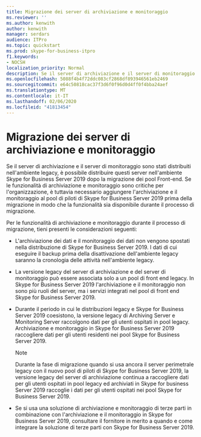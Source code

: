 ```yaml
---
title: Migrazione dei server di archiviazione e monitoraggio
ms.reviewer: ''
ms.author: kenwith
author: kenwith
manager: serdars
audience: ITPro
ms.topic: quickstart
ms.prod: skype-for-business-itpro
f1.keywords:
- NOCSH
localization_priority: Normal
description: Se il server di archiviazione e il server di monitoraggio sono stati distribuiti nell'ambiente legacy, è possibile distribuire questi server nell'ambiente Skype for Business Server 2019 dopo la migrazione dei pool Front-end. Se le funzionalità di archiviazione e monitoraggio sono critiche per l'organizzazione, è tuttavia necessario aggiungere l'archiviazione e il monitoraggio al pool di piloti di Skype for Business Server 2019 prima della migrazione in modo che la funzionalità sia disponibile durante il processo di migrazione.
ms.openlocfilehash: 5088f4b4f72ddc083cf2868df893946561eb2469
ms.sourcegitcommit: e64c50818cac37f3d6f0f96d0d4ff0f4bba24aef
ms.translationtype: MT
ms.contentlocale: it-IT
ms.lasthandoff: 02/06/2020
ms.locfileid: "41813454"
---
```

# <a name="migrating-archiving-and-monitoring-servers"></a>Migrazione dei server di archiviazione e monitoraggio

Se il server di archiviazione e il server di monitoraggio sono stati distribuiti nell'ambiente legacy, è possibile distribuire questi server nell'ambiente Skype for Business Server 2019 dopo la migrazione dei pool Front-end. Se le funzionalità di archiviazione e monitoraggio sono critiche per l'organizzazione, è tuttavia necessario aggiungere l'archiviazione e il monitoraggio al pool di piloti di Skype for Business Server 2019 prima della migrazione in modo che la funzionalità sia disponibile durante il processo di migrazione. 
  
Per le funzionalità di archiviazione e monitoraggio durante il processo di migrazione, tieni presenti le considerazioni seguenti:
  
- L'archiviazione dei dati e il monitoraggio dei dati non vengono spostati nella distribuzione di Skype for Business Server 2019. I dati di cui eseguire il backup prima della disattivazione dell'ambiente legacy saranno la cronologia delle attività nell'ambiente legacy.
    
- La versione legacy del server di archiviazione e del server di monitoraggio può essere associata solo a un pool di front end legacy. In Skype for Business Server 2019 l'archiviazione e il monitoraggio non sono più ruoli del server, ma i servizi integrati nel pool di front end Skype for Business Server 2019.
    
- Durante il periodo in cui le distribuzioni legacy e Skype for Business Server 2019 coesistono, la versione legacy di Archiving Server e Monitoring Server raccolgono dati per gli utenti ospitati in pool legacy. Archiviazione e monitoraggio in Skype for Business Server 2019 raccogliere dati per gli utenti residenti nei pool Skype for Business Server 2019.
    
    > [!NOTE]
    > Durante la fase di migrazione quando si usa ancora il server perimetrale legacy con il nuovo pool di piloti di Skype for Business Server 2019, la versione legacy del server di archiviazione continua a raccogliere dati per gli utenti ospitati in pool legacy ed archiviati in Skype for business Server 2019 raccoglie i dati per gli utenti ospitati nei pool Skype for Business Server 2019. 
  
- Se si usa una soluzione di archiviazione e monitoraggio di terze parti in combinazione con l'archiviazione e il monitoraggio in Skype for Business Server 2019, consultare il fornitore in merito a quando e come integrare la soluzione di terze parti con Skype for Business Server 2019.
    

